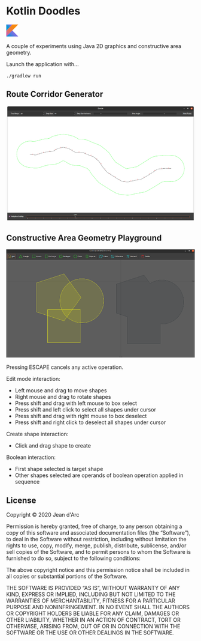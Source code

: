 # Kotlin Doodles

[![Kotlin](./media/kotlin.png)](https://kotlinlang.org/)

A couple of experiments using Java 2D graphics and constructive area geometry.

Launch the application with... 
```
./gradlew run
```

## Route Corridor Generator

![](./media/corridor.png)

## Constructive Area Geometry Playground

![](./media/cag.png)

Pressing ESCAPE cancels any active operation.

Edit mode interaction:

- Left mouse and drag to move shapes
- Right mouse and drag to rotate shapes
- Press shift and drag with left mouse to box select
- Press shift and left click to select all shapes under cursor
- Press shift and drag with right mouse to box deselect
- Press shift and right click to deselect all shapes under cursor

Create shape interaction:
- Click and drag shape to create

Boolean interaction:
- First shape selected is target shape
- Other shapes selected are operands of boolean operation applied in sequence

## License

Copyright © 2020 Jean d'Arc

Permission is hereby granted, free of charge, to any person obtaining a copy of this software and associated documentation files (the “Software”), to deal in the Software without restriction, including without limitation the rights to use, copy, modify, merge, publish, distribute, sublicense, and/or sell copies of the Software, and to permit persons to whom the Software is furnished to do so, subject to the following conditions:

The above copyright notice and this permission notice shall be included in all copies or substantial portions of the Software.

THE SOFTWARE IS PROVIDED “AS IS”, WITHOUT WARRANTY OF ANY KIND, EXPRESS OR IMPLIED, INCLUDING BUT NOT LIMITED TO THE WARRANTIES OF MERCHANTABILITY, FITNESS FOR A PARTICULAR PURPOSE AND NONINFRINGEMENT. IN NO EVENT SHALL THE AUTHORS OR COPYRIGHT HOLDERS BE LIABLE FOR ANY CLAIM, DAMAGES OR OTHER LIABILITY, WHETHER IN AN ACTION OF CONTRACT, TORT OR OTHERWISE, ARISING FROM, OUT OF OR IN CONNECTION WITH THE SOFTWARE OR THE USE OR OTHER DEALINGS IN THE SOFTWARE.